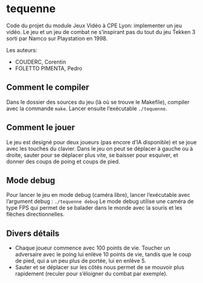 # tequenne
Code du projet du module Jeux Vidéo à CPE Lyon: implementer un jeu vidéo.
Le jeu et un jeu de combat ne s’inspirant pas du tout du jeu Tekken 3 sorti par 
Namco sur Playstation en 1998. 

Les auteurs:
* COUDERC, Corentin
* FOLETTO PIMENTA, Pedro


## Comment le compiler
Dans le dossier des sources du jeu (là où se trouve le Makefile), compiler avec la commande `make`. Lancer ensuite l’exécutable `./tequenne`.  

## Comment le jouer
Le jeu est designé pour deux joueurs (pas encore d’IA disponible) et se joue avec les touches du clavier.
Dans le jeu on peut se déplacer à gauche ou à droite, sauter pour se déplacer plus vite, se baisser pour esquiver, et donner des coups de poing et coups de pied. 

## Mode debug 
Pour lancer le jeu en mode debug (caméra libre), lancer l’exécutable avec  l’argument debug : `./tequenne debug`
Le mode debug utilise une caméra de type FPS qui permet de se balader dans le monde avec la souris et les flèches directionnelles.

## Divers détails 
* Chaque joueur commence avec 100 points de vie. Toucher un adversaire avec le poing lui enlève 10 points de vie, tandis que le coup de pied, qui a un peu plus de portée, lui en enlève 5. 
* Sauter et se déplacer sur les côtés nous permet de se mouvoir plus rapidement (reculer pour s’éloigner du combat par exemple). 
